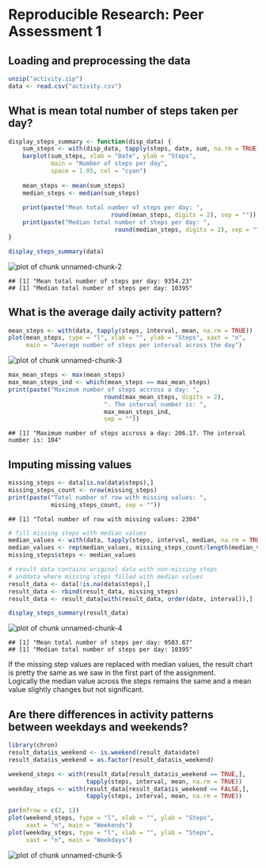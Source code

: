 # Reproducible Research: Peer Assessment 1


## Loading and preprocessing the data

```r
unzip("activity.zip")
data <- read.csv("activity.csv")
```


## What is mean total number of steps taken per day?

```r
display_steps_summary <- function(disp_data) {    
    sum_steps <- with(disp_data, tapply(steps, date, sum, na.rm = TRUE))
    barplot(sum_steps, xlab = "Date", ylab = "Steps", 
            main = "Number of steps per day", 
            space = 1.05, col = "cyan")
    
    mean_steps <- mean(sum_steps)
    median_steps <- median(sum_steps)
    
    print(paste("Mean total number of steps per day: ",  
                             round(mean_steps, digits = 2), sep = ""))
    print(paste("Median total number of steps per day: ",  
                              round(median_steps, digits = 2), sep = ""))
}

display_steps_summary(data)
```

![plot of chunk unnamed-chunk-2](figure/unnamed-chunk-2.png) 

```
## [1] "Mean total number of steps per day: 9354.23"
## [1] "Median total number of steps per day: 10395"
```


## What is the average daily activity pattern?

```r
mean_steps <- with(data, tapply(steps, interval, mean, na.rm = TRUE))
plot(mean_steps, type = "l", xlab = "", ylab = "Steps", xaxt = "n", 
     main = "Average number of steps per interval across the day")
```

![plot of chunk unnamed-chunk-3](figure/unnamed-chunk-3.png) 

```r
max_mean_steps <- max(mean_steps)
max_mean_steps_ind <- which(mean_steps == max_mean_steps)
print(paste("Maximum number of steps accross a day: ", 
                           round(max_mean_steps, digits = 2), 
                           ". The interval number is: ",
                           max_mean_steps_ind,
                           sep = ""))
```

```
## [1] "Maximum number of steps accross a day: 206.17. The interval number is: 104"
```


## Imputing missing values

```r
missing_steps <- data[is.na(data$steps),]
missing_steps_count <- nrow(missing_steps)
print(paste("Total number of row with missing values: ",
            missing_steps_count, sep = ""))
```

```
## [1] "Total number of row with missing values: 2304"
```

```r
# fill missing steps with median values
median_values <- with(data, tapply(steps, interval, median, na.rm = TRUE)) 
median_values <- rep(median_values, missing_steps_count/length(median_values))
missing_steps$steps <- median_values

# result data contains original data with non-missing steps
# anddata where missing steps filled with median values
result_data <- data[!is.na(data$steps),]
result_data <- rbind(result_data, missing_steps)
result_data <- result_data[with(result_data, order(date, interval)),]

display_steps_summary(result_data)
```

![plot of chunk unnamed-chunk-4](figure/unnamed-chunk-4.png) 

```
## [1] "Mean total number of steps per day: 9503.87"
## [1] "Median total number of steps per day: 10395"
```
If the missing step values are replaced with median values, the result chart
is pretty the same as we saw in the first part of the assignment.  
Logically the median value across the steps remains the same and a mean value
slightly changes but not significant.  


## Are there differences in activity patterns between weekdays and weekends?

```r
library(chron)
result_data$is_weekend <- is.weekend(result_data$date)
result_data$is_weekend = as.factor(result_data$is_weekend)

weekend_steps <- with(result_data[result_data$is_weekend == TRUE,], 
                      tapply(steps, interval, mean, na.rm = TRUE))
weekday_steps <- with(result_data[result_data$is_weekend == FALSE,], 
                      tapply(steps, interval, mean, na.rm = TRUE))

par(mfrow = c(2, 1))
plot(weekend_steps, type = "l", xlab = "", ylab = "Steps", 
     xaxt = "n", main = "Weekends")
plot(weekday_steps, type = "l", xlab = "", ylab = "Steps", 
     xaxt = "n", main = "Weekdays")
```

![plot of chunk unnamed-chunk-5](figure/unnamed-chunk-5.png) 

